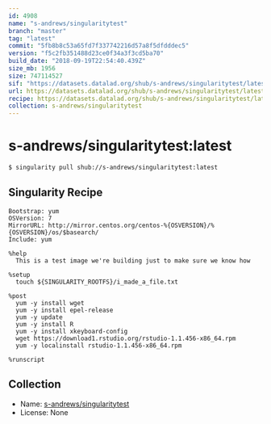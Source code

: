 ```yaml
---
id: 4908
name: "s-andrews/singularitytest"
branch: "master"
tag: "latest"
commit: "5fb8b8c53a65fd7f337742216d57a8f5dfdddec5"
version: "f5c2fb351488d23ce0f34a3f3cd5ba70"
build_date: "2018-09-19T22:54:40.439Z"
size_mb: 1956
size: 747114527
sif: "https://datasets.datalad.org/shub/s-andrews/singularitytest/latest/2018-09-19-5fb8b8c5-f5c2fb35/f5c2fb351488d23ce0f34a3f3cd5ba70.simg"
url: https://datasets.datalad.org/shub/s-andrews/singularitytest/latest/2018-09-19-5fb8b8c5-f5c2fb35/
recipe: https://datasets.datalad.org/shub/s-andrews/singularitytest/latest/2018-09-19-5fb8b8c5-f5c2fb35/Singularity
collection: s-andrews/singularitytest
---
```


# s-andrews/singularitytest:latest

```bash
$ singularity pull shub://s-andrews/singularitytest:latest
```

## Singularity Recipe

```singularity
Bootstrap: yum
OSVersion: 7
MirrorURL: http://mirror.centos.org/centos-%{OSVERSION}/%{OSVERSION}/os/$basearch/
Include: yum

%help
  This is a test image we're building just to make sure we know how

%setup
  touch ${SINGULARITY_ROOTFS}/i_made_a_file.txt
  
%post
  yum -y install wget
  yum -y install epel-release
  yum -y update
  yum -y install R
  yum -y install xkeyboard-config
  wget https://download1.rstudio.org/rstudio-1.1.456-x86_64.rpm
  yum -y localinstall rstudio-1.1.456-x86_64.rpm
  
%runscript
```

## Collection

 - Name: [s-andrews/singularitytest](https://github.com/s-andrews/singularitytest)
 - License: None

